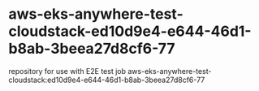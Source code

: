 # aws-eks-anywhere-test-cloudstack-ed10d9e4-e644-46d1-b8ab-3beea27d8cf6-77
repository for use with E2E test job aws-eks-anywhere-test-cloudstack:ed10d9e4-e644-46d1-b8ab-3beea27d8cf6-77
